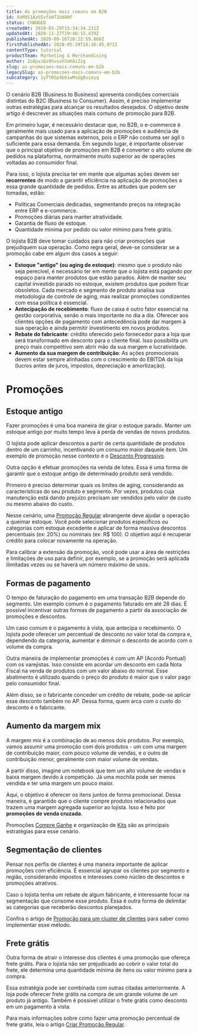 ```yaml
---
title: As promoções mais comuns em B2B
id: XoM951AzUIvfaH71UdANf
status: CHANGED
createdAt: 2020-05-29T15:34:34.231Z
updatedAt: 2020-11-27T19:40:15.439Z
publishedAt: 2020-09-16T20:22:59.868Z
firstPublishedAt: 2020-05-29T16:16:45.971Z
contentType: tutorial
productTeam: Marketing & Merchandising
author: 2o8pvz6z9hvxvhSoKAiZzg
slug: as-promocoes-mais-comuns-em-b2b
legacySlug: as-promocoes-mais-comuns-em-b2b
subcategory: 1yTYB5p4b6iwMsUg8uieyq
---
```


O cenário B2B (Business to Business) apresenta condições comerciais distintas do B2C (Business to Consumer). Assim, é preciso implementar outras estratégias para alcançar os resultados desejados. O objetivo deste artigo é descrever as situações mais comuns de promoção para B2B.

Em primeiro lugar, é necessário destacar que, no B2B, o e-commerce é geralmente mais usado para a aplicação de promoções e audiência de campanhas do que sistemas externos, pois o ERP não costuma ser ágil o suficiente para essa demanda. Em segundo lugar, é importante observar que o principal objetivo de promoções em B2B é converter o alto volume de pedidos na plataforma, normalmente muito superior ao de operações voltadas ao consumidor final.

Para isso, o lojista precisa ter em mente que algumas ações devem ser __recorrentes__ de modo a garantir eficiência na aplicação de promoções a essa grande quantidade de pedidos. Entre as atitudes que podem ser tomadas, estão:
- Políticas Comerciais dedicadas, segmentando preços na integração entre ERP e e-commerce.
- Promoções diárias para manter atratividade.
- Garantia de fluxo de estoque.
- Quantidade mínima por pedido ou valor mínimo para frete grátis.

O lojista B2B deve tomar cuidados para não criar promoções que prejudiquem sua operação. Como regra geral, deve-se considerar se a promoção cabe em algum dos casos a seguir:
- __Estoque "antigo" (ou aging de estoque)__: mesmo que o produto não seja perecível, é necessário ter em mente que o lojista está pagando por espaço para manter produtos que estão parados. Além de manter seu capital investido parado no estoque, existem produtos que podem ficar obsoletos. Cada mercado e segmento de produto analisa sua metodologia de controle de aging, mas realizar promoções condizentes com essa política é essencial.
- __Antecipação de recebimento__: fluxo de caixa é outro fator essencial na gestão corporativa, senão o mais importante no dia a dia. Oferecer aos clientes opções de pagamento com antecedência pode dar margem à sua operação e ainda permitir investimento em novos produtos.
- __Rebate do fabricante__: crédito oferecido pelo fornecedor para a loja que será transformado em desconto para o cliente final. Isso possibilita um preço mais competitivo sem abrir mão da sua margem e lucratividade.
- __Aumento da sua margem de contribuição__: As ações promocionais devem estar sempre alinhadas com o crescimento do EBITDA da loja (lucros antes de juros, impostos, depreciação e amortização).

# Promoções

## Estoque antigo

Fazer promoções é uma boa maneira de girar o estoque parado. Manter um estoque antigo por muito tempo leva à perda de vendas de novos produtos.

O lojista pode aplicar descontos a partir de certa quantidade de produtos dentro de um carrinho, incentivando um consumo maior daquele item. Um exemplo de promoção nesse contexto é o [Desconto Progressivo](https://help.vtex.com/pt/tutorial/desconto-progressivo--tutorials_324).

Outra opção é efetuar promoções na venda de lotes. Essa é uma forma de garantir que o estoque antigo de determinado produto será vendido.

Primeiro é preciso determinar quais os limites de aging, considerando as características do seu produto e segmento. Por vezes, produtos cuja manutenção está dando prejuízo precisam ser vendidos pelo valor de custo ou mesmo abaixo do custo.

Nesse cenário, uma [Promoção Regular](https://help.vtex.com/pt/tracks/promocoes--6asfF1vFYiZgTQtOzwJchR/7FjbeZdE2KMwk5L1t98pZI) abrangente deve ajudar a operação a queimar estoque. Você pode selecionar produtos específicos ou categorias com estoque excedente e aplicar de forma massiva descontos percentuais (ex: 20%) ou nominais (ex: R$ 100). O objetivo aqui é recuperar crédito para colocar novamente na operação.

Para calibrar a extensão da promoção, você pode usar a área de restrições e limitações de uso para definir, por exemplo, se a promoção será aplicada ilimitadas vezes ou se haverá um número máximo de usos.

## Formas de pagamento

O tempo de faturação do pagamento em uma transação B2B depende do segmento. Um exemplo comum é o pagamento faturado em até 28 dias. É possível incentivar outras formas de pagamento a partir da associação de promoções e descontos.

Um caso comum é o pagamento à vista, que antecipa o recebimento. O lojista pode oferecer um percentual de desconto no valor total da compra e, dependendo da categoria, aumentar e diminuir o desconto de acordo com o volume da compra.

Outra maneira de implementar promoções é com um AP (Acordo Pontual) com os varejistas. Isso consiste em acordar um desconto em cada Nota Fiscal na venda de produtos com um valor abaixo do normal. Esse abatimento é utilizado quando o preço do produto é maior que o valor pago pelo consumidor final.

Além disso, se o fabricante conceder um crédito de rebate, pode-se aplicar esse desconto também no AP. Dessa forma, quem arca com o custo do desconto é o fabricante.

## Aumento da margem mix

A margem mix é a combinação de ao menos dois produtos. Por exemplo, vamos assumir uma promoção com dois produtos - um com uma margem de contribuição maior, com pouco volume de vendas, e o outro de contribuição menor, geralmente com maior volume de vendas.

A partir disso, imagine um notebook que tem um alto volume de vendas e baixa margem devido à competição. Já uma mochila pode ser menos vendida e ter uma margem um pouco maior. 

Aqui, o objetivo é oferecer os itens juntos de forma promocional. Dessa maneira, é garantido que o cliente compre produtos relacionados que trazem uma margem agregada superior ao lojista. Isso é feito por __promoções de venda cruzada__.

Promoções [Compre Ganhe](https://help.vtex.com/pt/tracks/promocoes--6asfF1vFYiZgTQtOzwJchR/jOu9b69mKbrTDfSJYAawy#compre-e-ganhe) e organização de [Kits](https://help.vtex.com/pt/tutorial/o-que-e-um-kit--5ov5s3eHM4AqAAgqWwoc28) são as principais estratégias para esse cenário.

## Segmentação de clientes

Pensar nos perfis de clientes é uma maneira importante de aplicar promoções com eficiência. É essencial agrupar os clientes por segmento e região, considerando impostos e interesses como núcleo de descontos e promoções atrativos.

Caso o lojista tenha um rebate de algum fabricante, é interessante focar na segmentação que consome esse produto. Essa é outra forma de delimitar as categorias que receberão descontos planejados.

Confira o artigo de [Promoção para um cluster de clientes](https://help.vtex.com/pt/tutorial/criando-promocao-para-um-cluster-de-clientes--tutorials_342) para saber como implementar esse método.

## Frete grátis

Outra forma de atrair o interesse dos clientes é uma promoção que ofereça frete grátis. Para o lojista não ser prejudicado ao cobrir o valor total do frete, ele determina uma quantidade mínima de itens ou valor mínimo para a compra.

Essa estratégia pode ser combinada com outras citadas anteriormente. A loja pode oferecer frete grátis na compra de um grande volume de um produto já antigo. Também é possível utilizar o frete grátis como desconto em um pagamento à vista.

Para mais informações sobre como fazer uma promoção percentual de frete grátis, leia o artigo [Criar Promoção Regular](https://help.vtex.com/pt/tracks/promocoes--6asfF1vFYiZgTQtOzwJchR/7FjbeZdE2KMwk5L1t98pZI).
